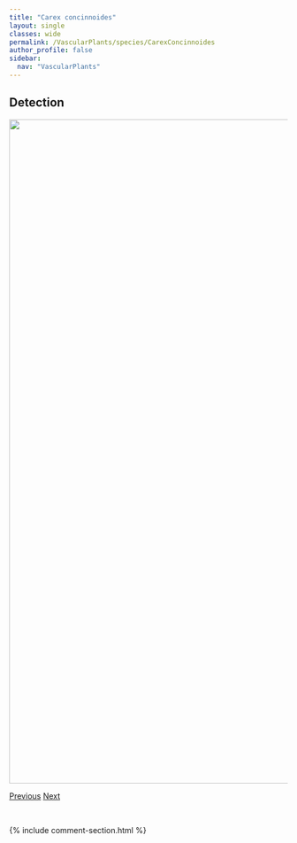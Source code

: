 ```yaml
---
title: "Carex concinnoides"
layout: single
classes: wide
permalink: /VascularPlants/species/CarexConcinnoides
author_profile: false
sidebar:
  nav: "VascularPlants"
---
```


<h2>Detection</h2>

<a href="https://drive.google.com/uc?export=view&id=1j8-VRH5ilB_l5LTz_OPf2PxHu6CZUCNR">
<img src="https://drive.google.com/uc?export=view&id=1j8-VRH5ilB_l5LTz_OPf2PxHu6CZUCNR" height = "1200" width = "800">
</a>


<a href="/DevelopmentWebsite/VascularPlants/species/CarexConcinna" class="pagination--pager" title="Carex concinna">Previous</a> <a href="/DevelopmentWebsite/VascularPlants/species/CarexCrawfordii" class="pagination--pager" title="Crawford's Sedge">Next</a>

<p>&nbsp;</p>

{% include comment-section.html %}
